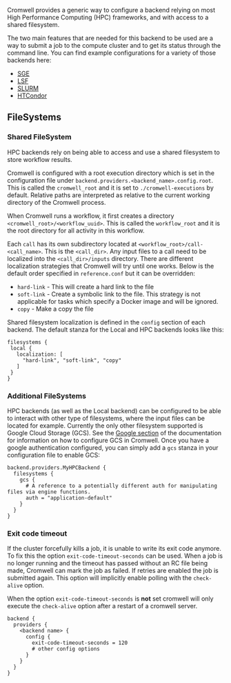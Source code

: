 Cromwell provides a generic way to configure a backend relying on most High Performance Computing (HPC) frameworks, and with access to a shared filesystem.

The two main features that are needed for this backend to be used are a way to submit a job to the compute cluster and to get its status through the command line.
You can find example configurations for a variety of those backends here:

* [SGE](SGE)
* [LSF](LSF)
* [SLURM](SLURM)
* [HTCondor](HTcondor)

## FileSystems

### Shared FileSystem
HPC backends rely on being able to access and use a shared filesystem to store workflow results.

Cromwell is configured with a root execution directory which is set in the configuration file under `backend.providers.<backend_name>.config.root`.  This is called the `cromwell_root` and it is set to `./cromwell-executions` by default.  Relative paths are interpreted as relative to the current working directory of the Cromwell process.

When Cromwell runs a workflow, it first creates a directory `<cromwell_root>/<workflow_uuid>`.  This is called the `workflow_root` and it is the root directory for all activity in this workflow.

Each `call` has its own subdirectory located at `<workflow_root>/call-<call_name>`.  This is the `<call_dir>`.
Any input files to a call need to be localized into the `<call_dir>/inputs` directory. There are different localization strategies that Cromwell will try until one works. Below is the default order specified in `reference.conf` but it can be overridden:

* `hard-link` - This will create a hard link to the file
* `soft-link` - Create a symbolic link to the file. This strategy is not applicable for tasks which specify a Docker image and will be ignored.
* `copy` - Make a copy the file

Shared filesystem localization is defined in the `config` section of each backend. The default stanza for the Local and HPC backends looks like this:

```
filesystems {
 local {
   localization: [
	 "hard-link", "soft-link", "copy"
   ]
 }
}
```

### Additional FileSystems

HPC backends (as well as the Local backend) can be configured to be able to interact with other type of filesystems, where the input files can be located for example.
Currently the only other filesystem supported is Google Cloud Storage (GCS). See the [Google section](Google) of the documentation for information on how to configure GCS in Cromwell.
Once you have a google authentication configured, you can simply add a `gcs` stanza in your configuration file to enable GCS:

```
backend.providers.MyHPCBackend {
  filesystems {
    gcs {
      # A reference to a potentially different auth for manipulating files via engine functions.
      auth = "application-default"
    }  
  }
}
```

### Exit code timeout

If the cluster forcefully kills a job, it is unable to write its exit code anymore.
To fix this the option `exit-code-timeout-seconds` can be used. When a job is no longer running and the timeout has passed without an RC file being made, Cromwell can mark the job as failed.
If retries are enabled the job is submitted again.
This option will implicitly enable polling with the `check-alive` option.

When the option `exit-code-timeout-seconds` is **not** set cromwell will only execute the  `check-alive` option after a restart of a cromwell server.

```
backend {
  providers {
    <backend name> {
      config {
        exit-code-timeout-seconds = 120
        # other config options
      }
    }
  }
}
```
